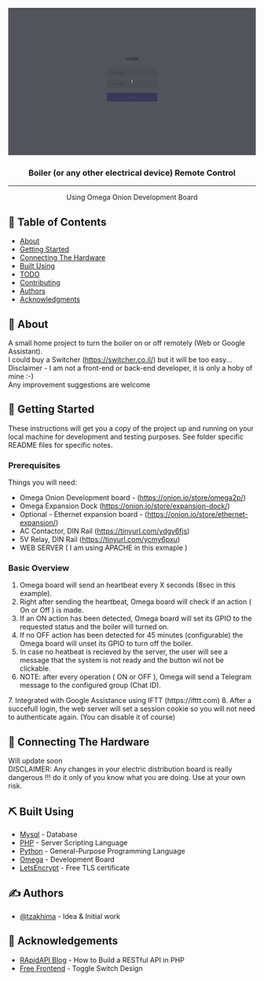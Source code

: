 <p align="center">
  <a href="" rel="noopener">
 <img width=600px height=300px src="example.gif" alt="Project logo"></a>
</p>

<h3 align="center">Boiler (or any other electrical device) Remote Control</h3>


---

<p align="center"> Using Omega Onion Development Board
    <br> 
</p>


## 📝 Table of Contents

- [About](#about)
- [Getting Started](#getting_started)
- [Connecting The Hardware](#hardware)
- [Built Using](#built_using)
- [TODO](../TODO.md)
- [Contributing](../CONTRIBUTING.md)
- [Authors](#authors)
- [Acknowledgments](#acknowledgement)

## 🧐 About <a name = "about"></a>

A small home project to turn the boiler on or off remotely (Web or Google Assistant).   
I could buy a Switcher (https://switcher.co.il/) but it will be too easy...   
Disclaimer - I am not a front-end or back-end developer, it is only a hoby of mine :-)   
Any improvement suggestions are welcome

## 🏁 Getting Started <a name = "getting_started"></a>

These instructions will get you a copy of the project up and running on your local machine for development and testing purposes. See folder specific README files for specific notes.

### Prerequisites

Things you will need:
- Omega Onion Development board - 
(https://onion.io/store/omega2p/) 
- Omega Expansion Dock (https://onion.io/store/expansion-dock/) 
- Optional - Ethernet expansion board - (https://onion.io/store/ethernet-expansion/)  
- AC Contactor, DIN Rail (https://tinyurl.com/ydgv6fjs)  
- 5V Relay, DIN Rail (https://tinyurl.com/ycmy6pxu)  
- WEB SERVER ( I am using APACHE in this exmaple )

### Basic Overview
1. Omega board will send an heartbeat every X seconds (8sec in this example).  
2. Right after sending the heartbeat, Omega board will check if an action ( On or Off ) is made.  
3. If an ON action has been detected, Omega board will set its GPIO to the requested status and the boiler will turned on.  
4. If no OFF action has been detected for 45 minutes (configurable) the Omega board will unset its GPIO to turn off the boiler.  
5. In case no heatbeat is recieved by the server, the user will see a message that the system is not ready and the button wil not be clickable.  
6. NOTE: after every operation ( ON or OFF ), Omega will send a Telegram message to the configured group (Chat ID).
<INSER SKETCH>  
7. Integrated with Google Assistance using IFTT (https://ifttt.com)  
8. After a succefull login, the web server will set a session cookie so you will not need to authenticate again. (You can disable it of course)  



## 🔧 Connecting The Hardware <a name = "hardware"></a>

Will update soon  
DISCLAIMER: Any changes in your electric distribution board is really dangerous !!! do it only of you know what you are doing. Use at your own risk.


## ⛏️ Built Using <a name = "built_using"></a>

- [Mysql](https://www.mysql.com/) - Database
- [PHP](https://www.php.net/) - Server Scripting Language
- [Python](https://www.python.org/) - General-Purpose Programming Language
- [Omega](https://onion.io/omega2/) - Development Board  
- [LetsEncrypt](https://letsencrypt.org/) - Free TLS certificate

## ✍️ Authors <a name = "authors"></a>

- [@tzakhima](https://github.com/Tzakhima/) - Idea & Initial work


## 🎉 Acknowledgements <a name = "acknowledgement"></a>

- [RApidAPI Blog](https://rapidapi.com/blog/) - How to Build a RESTful API in PHP 
- [Free Frontend](https://codepen.io/AlexJedi/pen/rwwvXw) - Toggle Switch Design
